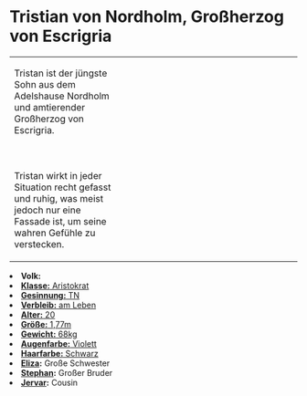 # Tristian von Nordholm, Großherzog von Escrigria

<primary-label ref="npc"/>

<secondary-label ref="faergria"/>

<secondary-label ref="escrigria"/>

<table>
<tr><td>
<p>
Tristan ist der jüngste Sohn aus dem Adelshause Nordholm und amtierender Großherzog von Escrigria.
<br></br><br></br>
Tristan wirkt in jeder Situation recht gefasst und ruhig, was meist jedoch nur eine Fassade ist, um seine wahren
Gefühle zu verstecken. 
</p>

</td><td width="300">
<!-- Edit here -->
<img src="tristan.png" alt="" />
</td></tr>
</table>

<procedure title="Allgemeine Informationen">
<list columns="2">
<li><b>Volk:</b> <a href="Folks.md" anchor="menschen"/></li>
<li><b>Klasse:</b> Aristokrat</li>
<li><b>Gesinnung:</b> TN</li>
<li><b>Verbleib:</b> am Leben</li>
</list>
</procedure>

<procedure title="Aussehen">
<list columns="3">
<li><b>Alter:</b> 20</li>
<li><b>Größe:</b> 1,77m</li>
<li><b>Gewicht:</b> 68kg</li>
<li><b>Augenfarbe:</b> Violett</li>
<li><b>Haarfarbe:</b> Schwarz</li>
</list>
</procedure>

<procedure title="Beziehungen">
<list columns="2">
<li><b><a href="Eliza.md">Eliza</a>:</b> Große Schwester</li>
<li><b><a href="Stephan.md">Stephan</a>:</b> Großer Bruder</li>
<li><b><a href="Jervar.md">Jervar</a>:</b> Cousin</li>
</list>
</procedure>

<!--
## Notizen

- **Ziele:**
- **Geheimnisse:** 
-->